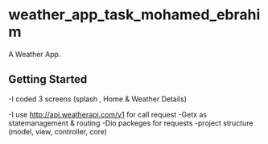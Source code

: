 # weather_app_task_mohamed_ebrahim

A Weather App.

## Getting Started


-I coded 3 screens (splash , Home & Weather Details)

-I use http://api.weatherapi.com/v1   for call request
-Getx as statemanagement & routing
-Dio packeges for requests
-project structure (model, view, controller, core)





